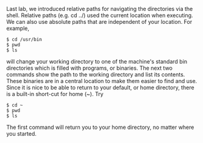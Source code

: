 Last lab, we introduced relative paths for navigating the directories via the shell. Relative paths (e.g. cd ../) used the current location when executing. We can also use absolute paths that are independent of your location. For example,

```
$ cd /usr/bin
$ pwd
$ ls
```
will change your working directory to one of the machine's standard bin directories which is filled with programs, or binaries. The next two commands show the path to the working directory and list its contents. These binaries are in a central location to make them easier to find and use.
Since it is nice to be able to return to your default, or home directory, there is a built-in short-cut for home (~). Try
```
$ cd ~
$ pwd
$ ls
```
The first command will return you to your home directory, no matter where you started.